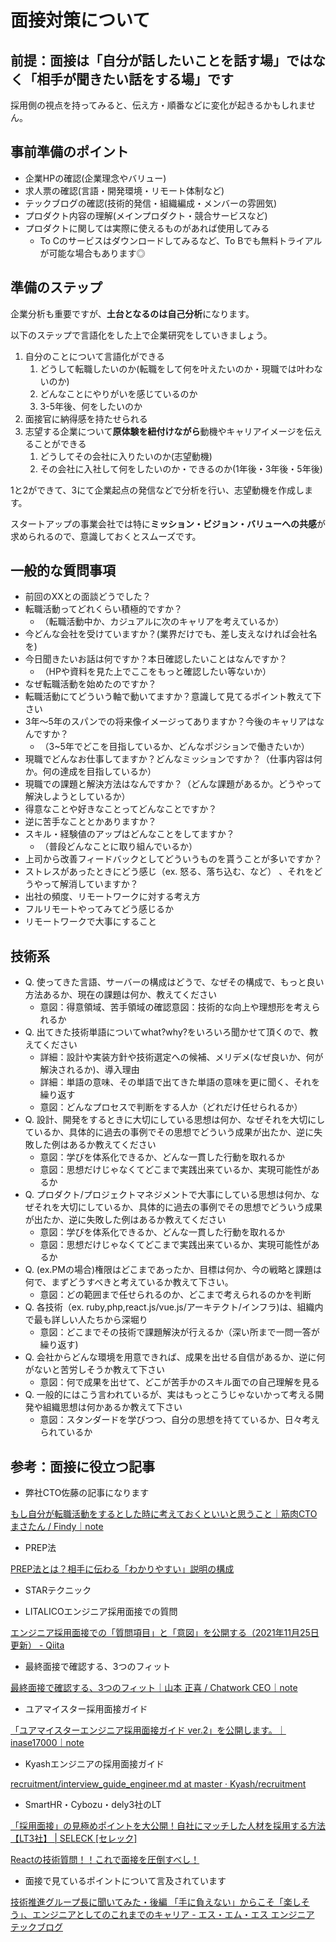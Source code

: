 # 面接対策について

## 前提：面接は「自分が話したいことを話す場」ではなく「相手が聞きたい話をする場」です

採用側の視点を持ってみると、伝え方・順番などに変化が起きるかもしれません。

## 事前準備のポイント

- 企業HPの確認(企業理念やバリュー)
- 求人票の確認(言語・開発環境・リモート体制など)
- テックブログの確認(技術的発信・組織編成・メンバーの雰囲気)
- プロダクト内容の理解(メインプロダクト・競合サービスなど)
- プロダクトに関しては実際に使えるものがあれば使用してみる
    - To Cのサービスはダウンロードしてみるなど、To Bでも無料トライアルが可能な場合もあります◎

## 準備のステップ

企業分析も重要ですが、**土台となるのは自己分析**になります。

以下のステップで言語化をした上で企業研究をしていきましょう。

1. 自分のことについて言語化ができる
    1. どうして転職したいのか(転職をして何を叶えたいのか・現職では叶わないのか)
    2. どんなことにやりがいを感じているのか
    3. 3-5年後、何をしたいのか
2. 面接官に納得感を持たせられる
3. 志望する企業について**原体験を紐付けながら**動機やキャリアイメージを伝えることができる
    1. どうしてその会社に入りたいのか(志望動機)
    2. その会社に入社して何をしたいのか・できるのか(1年後・3年後・5年後)

1と2ができて、3にて企業起点の発信などで分析を行い、志望動機を作成します。

スタートアップの事業会社では特に**ミッション・ビジョン・バリューへの共感**が求められるので、意識しておくとスムーズです。

## 一般的な質問事項

- 前回のXXとの面談どうでした？
- 転職活動ってどれくらい積極的ですか？
    - （転職活動中か、カジュアルに次のキャリアを考えているか）
- 今どんな会社を受けていますか？(業界だけでも、差し支えなければ会社名を)
- 今日聞きたいお話は何ですか？本日確認したいことはなんですか？
    - （HPや資料を見た上でここをもっと確認したい等ないか）
- なぜ転職活動を始めたのですか？
- 転職活動にてどういう軸で動いてますか？意識して見てるポイント教えて下さい
- 3年〜5年のスパンでの将来像イメージってありますか？今後のキャリアはなんですか？
    - （3~5年でどこを目指しているか、どんなポジションで働きたいか）
- 現職でどんなお仕事してますか？どんなミッションですか？（仕事内容は何か。何の達成を目指しているか）
- 現職での課題と解決方法はなんですか？（どんな課題があるか。どうやって解決しようとしているか）
- 得意なことや好きなことってどんなことですか？
- 逆に苦手なこととかありますか？
- スキル・経験値のアップはどんなことをしてますか？
    - （普段どんなことに取り組んでいるか）
- 上司から改善フィードバックとしてどういうものを貰うことが多いですか？
- ストレスがあったときにどう感じ（ex. 怒る、落ち込む、など） 、それをどうやって解消していますか？
- 出社の頻度、リモートワークに対する考え方
- フルリモートやってみてどう感じるか
- リモートワークで大事にすること

## 技術系

- Q. 使ってきた言語、サーバーの構成はどうで、なぜその構成で、もっと良い方法あるか、現在の課題は何か、教えてください
    - 意図：得意領域、苦手領域の確認意図：技術的な向上や理想形を考えられるか
- Q. 出てきた技術単語についてwhat?why?をいろいろ聞かせて頂くので、教えてください
    - 詳細：設計や実装方針や技術選定への候補、メリデメ(なぜ良いか、何が解決されるか)、導入理由
    - 詳細：単語の意味、その単語で出てきた単語の意味を更に聞く、それを繰り返す
    - 意図：どんなプロセスで判断をする人か（どれだけ任せられるか）
- Q. 設計、開発をするときに大切にしている思想は何か、なぜそれを大切にしているか、具体的に過去の事例でその思想でどういう成果が出たか、逆に失敗した例はあるか教えてください
    - 意図：学びを体系化できるか、どんな一貫した行動を取れるか
    - 意図：思想だけじゃなくてどこまで実践出来ているか、実現可能性があるか
- Q. プロダクト/プロジェクトマネジメントで大事にしている思想は何か、なぜそれを大切にしているか、具体的に過去の事例でその思想でどういう成果が出たか、逆に失敗した例はあるか教えてください
    - 意図：学びを体系化できるか、どんな一貫した行動を取れるか
    - 意図：思想だけじゃなくてどこまで実践出来ているか、実現可能性があるか
- Q. (ex.PMの場合)権限はどこまであったか、目標は何か、今の戦略と課題は何で、まずどうすべきと考えているか教えて下さい。
    - 意図：どの範囲まで任せられるのか、どこまで考えられるのかを判断
- Q. 各技術（ex. ruby,php,react.js/vue.js/アーキテクト/インフラ)は、組織内で最も詳しい人たちから深堀り
    - 意図：どこまでその技術で課題解決が行えるか（深い所まで一問一答が繰り返す)
- Q. 会社からどんな環境を用意できれば、成果を出せる自信があるか、逆に何がないと苦労しそうか教えて下さい
    - 意図：何で成果を出せて、どこが苦手かのスキル面での自己理解を見る
- Q. 一般的にはこう言われているが、実はもっとこうじゃないかって考える開発や組織思想は何かあるか教えて下さい
    - 意図：スタンダードを学びつつ、自分の思想を持てているか、日々考えられているか

## 参考：面接に役立つ記事

- 弊社CTO佐藤の記事になります

[もし自分が転職活動をするとした時に考えておくといいと思うこと｜筋肉CTO まさたん / Findy｜note](https://note.com/ma3tk/n/n05061fe97026)

- PREP法

[PREP法とは？相手に伝わる「わかりやすい」説明の構成](https://onl.sc/fguyacG)

- STARテクニック

[](https://onl.sc/vMHmLWF)

- LITALICOエンジニア採用面接での質問

[エンジニア採用面接での「質問項目」と「意図」を公開する（2021年11月25日更新） - Qiita](https://qiita.com/kamesennin/items/fc8242f7c395b828f650)

- 最終面接で確認する、3つのフィット

[最終面接で確認する、3つのフィット｜山本 正喜 / Chatwork CEO｜note](https://note.com/cwmasaki/n/nf37a1f1883fa)

- ユアマイスター採用面接ガイド

[「ユアマイスターエンジニア採用面接ガイド ver.2」を公開します。｜inase17000｜note](https://note.com/inase17000/n/nddfeb83f9539)

- Kyashエンジニアの採用面接ガイド

[recruitment/interview_guide_engineer.md at master · Kyash/recruitment](https://github.com/Kyash/recruitment/blob/master/interview_guide_engineer.md)

- SmartHR・Cybozu・dely3社のLT

[「採用面接」の見極めポイントを大公開！自社にマッチした人材を採用する方法【LT3社】 | SELECK [セレック]](https://seleck.cc/1351)

[Reactの技術質問！！これで面接を圧倒すべし！](https://zenn.dev/abeshi/articles/bb9c3b1f24719c)

- 面接で見ているポイントについて言及されています

[技術推進グループ長に聞いてみた・後編 「手に負えない」からこそ「楽しそう」、エンジニアとしてのこれまでのキャリア - エス・エム・エス エンジニア テックブログ](https://tech.bm-sms.co.jp/entry/2022/09/16/150000)